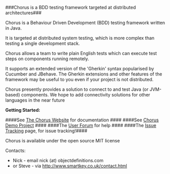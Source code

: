 ###Chorus is a BDD testing framework targeted at distributed architectures###

Chorus is a Behaviour Driven Development (BDD) testing framework written in Java.

It is targeted at distributed system testing, which is more complex than testing a single development stack.

Chorus allows a team to write plain English tests which can execute test steps on components running remotely.

It supports an extended version of the 'Gherkin' syntax popularised by Cucumber and JBehave.
The Gherkin extensions and other features of the framework may be useful to you even if your project is not distributed.

Chorus presently provides a solution to connect to and test Java (or JVM-based) components.
We hope to add connectivity solutions for other languages in the near future

**Getting Started:**

####See [The Chorus Website](http://chorus-bdd.github.io) for documentation ####
####See [Chorus Demo Project](https://github.com/Chorus-bdd/Chorus-demo) ####
####The [User Forum](http://forum.chorusbdd.org/) for help ####
####The [Issue Tracking](https://github.com/Chorus-bdd/Chorus/issues?state=open) page, for issue tracking!####

Chorus is available under the open source MIT license

Contacts:  
 * Nick - email nick (at) objectdefinitions.com  
 * or Steve - via http://www.smartkey.co.uk/contact.html

